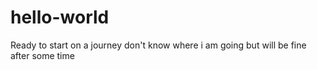 # hello-world
Ready to start on a journey
don't know where i am going but will be fine after some time 
